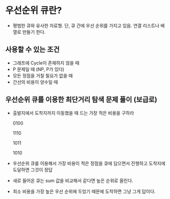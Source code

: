 # 우선순위 큐란?

- 평범한 큐와 유사한 자료형. 단, 큐 간에 우선 순위를 가지고 있음. 연결 리스트나 배열로 만들기 한다.

## 사용할 수 있는 조건

- 그래프에 Cycle이 존재하지 않을 때
- P 문제일 때 (NP, P가 있다)
- 모든 정점을 거칠 필요가 없을 때
- 간선의 비용이 양수일 때

## 우선순위 큐를 이용한 최단거리 탐색 문제 풀이 (보급로)

- 출발지에서 도착지까지 이동했을 때 드는 가장 적은 비용을 구하라

  0100

  1110

  1011

  1010

- 우선순위 큐를 이용해서 가장 비용이 적은 정점을 큐에 담으면서 진행하고 도착지에 도달하면 그것이 정답

- 새로 들어온 큐는 sum 값을 비교해서 같다면 높은 순위로 올린다.

- 최소 비용을 가장 높은 우선 순위에 두었기 때문에 도착하면 그냥 그게 답이다.